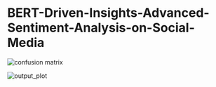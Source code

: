 # BERT-Driven-Insights-Advanced-Sentiment-Analysis-on-Social-Media

![confusion matrix](https://github.com/user-attachments/assets/b31683a0-38b6-4e9e-9185-eeeb91a961ed)

![output_plot](https://github.com/user-attachments/assets/9396ed52-73bc-487a-97b9-4f2ef5c0c14f)

